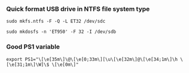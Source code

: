 ### Quick format USB drive in NTFS file system type

```
sudo mkfs.ntfs -F -Q -L ET32 /dev/sdc
```
```
sudo mkdosfs -n 'ET950' -F 32 -I /dev/sdb
```

### Good PS1 variable

```
export PS1="\[\e[35m\]\@\[\e[0;33m\][\u\[\e[32m\]@\[\e[34;1m\]\h \[\e[31;1m\]\W]\$ \[\e[0m\]"
```
